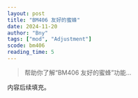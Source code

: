 ```yaml
---
layout: post
title: "BM406 友好的蜜蜂"
date: 2024-11-20
author: "Bny"
tags: ["mod", "Adjustment"]
scode: bm406
reading_time: 5
---
```


> 帮助你了解“BM406 友好的蜜蜂”功能...

内容后续填充。
